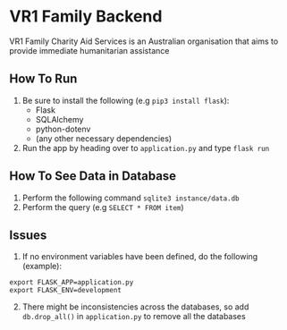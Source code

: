# VR1 Family Backend

VR1 Family Charity Aid Services is an Australian organisation that aims to provide immediate humanitarian assistance


## How To Run
1. Be sure to install the following (e.g `pip3 install flask`): 
    * Flask
    * SQLAlchemy
    * python-dotenv
    * (any other necessary dependencies)
2. Run the app by heading over to `application.py` and type `flask run`

## How To See Data in Database
1. Perform the following command `sqlite3 instance/data.db`
2. Perform the query (e.g `SELECT * FROM item`)


## Issues
1. If no environment variables have been defined, do the following (example):
```
export FLASK_APP=application.py
export FLASK_ENV=development
```
2. There might be inconsistencies across the databases, so add `db.drop_all()` in `application.py` to remove all the databases